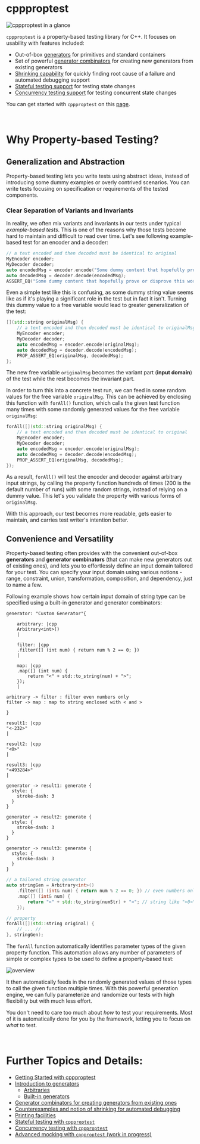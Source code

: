 # cppproptest

![cppproptest in a glance](images/overview.svg)
<!--
```kroki-d2
example: |cpp
// example-based test
MyEncoder encoder;
MyDecoder decoder;
auto encodedMsg = encoder.encode("dummy");
auto decodedMsg = decoder.decode(encodedMsg);
ASSERT_EQ("dummy", decodedMsg);
|

property: |cpp
// property-based test
forAll([](std::string original) {
  MyEncoder encoder;
  MyDecoder decoder;
  auto encodedMsg = encoder.encode(original);
  auto decodedMsg = decoder.decode(encodedMsg);
  ASSERT_EQ(original, decodedMsg);
};
|

example -> property : forAll()
```
-->

`cppproptest` is a property-based testing library for C++. It focuses on usability with features included:

* Out-of-box [generators](Generators.md#arbitraries-provided-by-cppproptest) for primitives and standard containers
* Set of powerful [generator combinators](Combinators.md) for creating new generators from existing generators
* [Shrinking capability](Shrinking.md) for quickly finding root cause of a failure and automated debugging support
* [Stateful testing support](StatefulTesting.md) for testing state changes
* [Concurrency testing support](ConcurrencyTesting.md) for testing concurrent state changes

You can get started with `cppproptest` on this [page](GettingStarted.md).

&nbsp;

# Why Property-based Testing?

## Generalization and Abstraction

Property-based testing lets you write tests using abstract ideas, instead of introducing some dummy examples or overly contrived scenarios. You can write tests focusing on specification or requirements of the tested components.

### Clear Separation of Variants and Invariants

In reality, we often mix variants and invariants in our tests under typical *example-based tests*. This is one of the reasons why those tests become hard to maintain and difficult to read over time. Let's see following example-based test for an encoder and a decoder:

```cpp
// a text encoded and then decoded must be identical to original
MyEncoder encoder;
MyDecoder decoder;
auto encodedMsg = encoder.encode("Some dummy content that hopefully prove or disprove this works");
auto decodedMsg = decoder.decode(encodedMsg);
ASSERT_EQ("Some dummy content that hopefully prove or disprove this works", decodedMsg);
```

Even a simple test like this is confusing, as some dummy string value seems like as if it's playing a significant role in the test but in fact it isn't. Turning this dummy value to a free variable would lead to greater generalization of the test:

```cpp hl_lines="1 8"
[](std::string originalMsg) {
    // a text encoded and then decoded must be identical to originalMsg
    MyEncoder encoder;
    MyDecoder decoder;
    auto encodedMsg = encoder.encode(originalMsg);
    auto decodedMsg = decoder.decode(encodedMsg);
    PROP_ASSERT_EQ(originalMsg, decodedMsg);
};
```

The new free variable `originalMsg` becomes the variant part (**input domain**) of the test while the rest becomes the invariant part.

In order to turn this into a concrete test run, we can feed in some random values for the free variable `originalMsg`. This can be achieved by enclosing this function with `forAll()` function, which calls the given test function many times with some randomly generated values for the free variable `originalMsg`:

```cpp hl_lines="1 8"
forAll([](std::string originalMsg) {
    // a text encoded and then decoded must be identical to original
    MyEncoder encoder;
    MyDecoder decoder;
    auto encodedMsg = encoder.encode(originalMsg);
    auto decodedMsg = decoder.decode(encodedMsg);
    PROP_ASSERT_EQ(originalMsg, decodedMsg);
});
```

As a result, `forAll()` will test the encoder and decoder against arbitrary input strings, by calling the property function hundreds of times (200 is the default number of runs) with some random strings, instead of relying on a dummy value. This let's you validate the property with various forms of `originalMsg`.

With this approach, our test becomes more readable, gets easier to maintain, and carries test writer's intention better.

## Convenience and Versatility

Property-based testing often provides with the convenient out-of-box **generators** and **generator combinators** (that can make new generators out of existing ones), and lets you to effortlessly define an input domain tailored for your test. You can specify your input domain using various notions - range, constraint, union, transformation, composition, and dependency, just to name a few.

Following example shows how certain input domain of string type can be specified using a built-in generator and generator combinators:



```kroki-d2
generator: "Custom Generator"{

    arbitrary: |cpp
    Arbitrary<int>()
    |

    filter: |cpp
    .filter([] (int num) { return num % 2 == 0; })
    |

    map: |cpp
    .map([] (int num) {
        return "<" + std::to_string(num) + ">";
    });
    |

arbitrary -> filter : filter even numbers only
filter -> map : map to string enclosed with < and >

}

result1: |cpp
"<-232>"
|

result2: |cpp
"<0>"
|

result3: |cpp
"<493284>"
|

generator -> result1: generate {
  style: {
    stroke-dash: 3
  }
}

generator -> result2: generate {
  style: {
    stroke-dash: 3
  }
}

generator -> result3: generate {
  style: {
    stroke-dash: 3
  }
}

```


```cpp
// a tailored string generator
auto stringGen = Arbitrary<int>()
    .filter([] (int& num) { return num % 2 == 0; }) // even numbers only
    .map([] (int& num) {
        return "<" + std::to_string(numStr) + ">"; // string like "<0>", ..., "<n>"
    });

// property
forAll([](std::string original) {
    // ... //
}, stringGen);
```

The `forAll` function automatically identifies parameter types of the given property function. This automation allows any number of parameters of simple or complex types to be used to define a property-based test:

![overview](images/forall.svg)
<!--
```kroki-d2
forAll: |cpp
forAll([](string s, vector<string> v, map<int, string> m) {
  // Do stuff with s, v, and m
});
|

S: |cpp
Arbitrary<string>
|

V: |cpp
Arbitrary<vector<string>>
|

M: |cpp
Arbitrary<map<int, string>>
|

VS: |cpp
Arbitrary<string>
|

MI: |cpp
Arbitrary<int>
|

MS: |cpp
Arbitrary<string>
|

forAll -> S: string s
forAll -> V: vector<string> v
forAll -> M: map<int, string> m

V -> VS: "element: string"
M -> MI: "key: int"
M -> MS: "value: string"
```
-->

It then automatically feeds in the randomly generated values of those types to call the given function multiple times. With this powerful generation engine, we can fully parameterize and randomize our tests with high flexibility but with much less effort.

You don't need to care too much about *how* to test your requirements. Most of it is automatically done for you by the framework, letting you to focus on *what* to test.

<!--
## Reusability and Scalability

```kroki-nomnoml
#.many: visual=note
#stroke: #1831ab
#fill: #f3f4f7;#f8f7f3
#lineWidth:2
#bendSize: 0.6
#arrowSize: 0.7
#fontSize: 10
#edgeMargin:3
#spacing:60
#direction: right
#gravity:2

[Namespace
  [<many>Arbitraries]
  [<many>Built-in ;Generators]
]

[Custom Generator 1]

[Custom Generator 2]

[New Arbitrary<T>]

[Namespace] -> apply combinator [Custom Generator 1]
[Custom Generator 1] -> apply combinator [Custom Generator 2]
[Custom Generator 2] define arbitrary for T -> [New Arbitrary<T>]

[New Arbitrary<T>] globally available --\> [Namespace]

```

-->


&nbsp;


# Further Topics and Details:

* [Getting Started with cppproptest](GettingStarted.md)
* [Introduction to generators](Generators.md)
    * [Arbitraries](Generators.md#arbitraries-the-default-generators)
    * [Built-in generators](Generators.md#built-in-arbitraries)
* [Generator combinators for creating generators from existing ones](Combinators.md)
* [Counterexamples and notion of shrinking for automated debugging](Shrinking.md)
* [Printing facilities](Printing.md)
* [Stateful testing with `cppproptest`](StatefulTesting.md)
* [Concurrency testing with `cppproptest`](ConcurrencyTesting.md)
* [Advanced mocking with `cppproptest` (work in progress)](Mocking.md)
